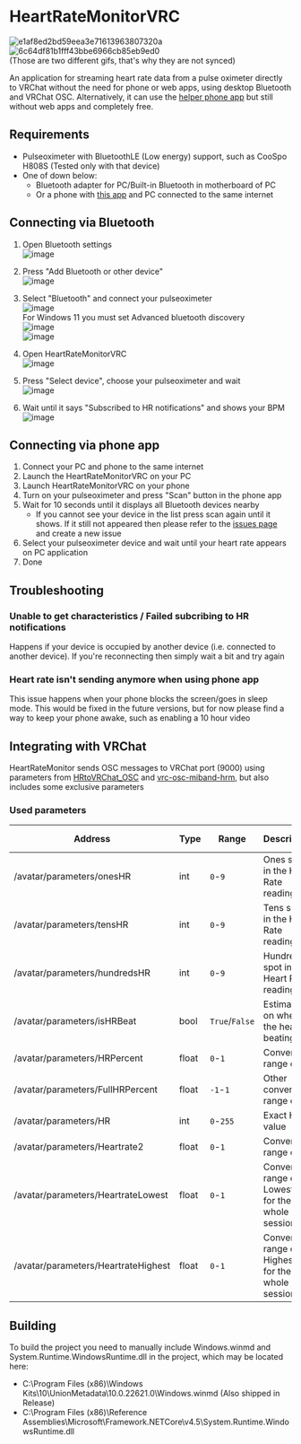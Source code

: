 # HeartRateMonitorVRC
![e1af8ed2bd59eea3e71613963807320a](https://github.com/user-attachments/assets/7edd955b-0d67-40cf-9ad3-17d99960ae6b)\
![6c64df81b1fff43bbe6966cb85eb9ed0](https://github.com/user-attachments/assets/577995e1-a97d-467e-ba65-c2b7d6b1e7f7)\
(Those are two different gifs, that's why they are not synced)

An application for streaming heart rate data from a pulse oximeter directly to VRChat without the need for phone or web apps, using desktop Bluetooth and VRChat OSC. Alternatively, it can use the [helper phone app](https://github.com/DangerKiddy/AndroidHeartRateMonitorVRC) but still without web apps and completely free.

## Requirements
- Pulseoximeter with BluetoothLE (Low energy) support, such as CooSpo H808S (Tested only with that device)
- One of down below:
  - Bluetooth adapter for PC/Built-in Bluetooth in motherboard of PC
  - Or a phone with [this app](https://github.com/DangerKiddy/AndroidHeartRateMonitorVRC) and PC connected to the same internet
  
## Connecting via Bluetooth
1. Open Bluetooth settings\
![image](https://github.com/user-attachments/assets/3b259898-fb43-4bc2-8c2b-a12200d68541)
2. Press "Add Bluetooth or other device"\
![image](https://github.com/user-attachments/assets/c98dfda8-ed66-41c8-9ebc-2fccf2b297db)
3. Select "Bluetooth" and connect your pulseoximeter\
![image](https://github.com/user-attachments/assets/27b27978-246f-4d32-a929-4e5cc1329226)
\
For Windows 11 you must set Advanced bluetooth discovery\
![image](https://github.com/user-attachments/assets/99cc838f-33c1-413e-bdb6-5b6bd0903a02)
\
![image](https://github.com/user-attachments/assets/b8689d3b-2438-49e4-b231-0220a1a053b8)
5. Open HeartRateMonitorVRC\
![image](https://github.com/user-attachments/assets/429bb415-a4cd-47a3-b802-13b7df5e4cb0)

6. Press "Select device", choose your pulseoximeter and wait\
![image](https://github.com/user-attachments/assets/e4c47c26-4a51-465c-b12e-dda8529ad2ce)
7. Wait until it says "Subscribed to HR notifications" and shows your BPM\
![image](https://github.com/user-attachments/assets/8e7f610d-4455-40b9-81c0-a023e755df69)

## Connecting via phone app
1. Connect your PC and phone to the same internet
2. Launch the HeartRateMonitorVRC on your PC
3. Launch HeartRateMonitorVRC on your phone
4. Turn on your pulseoximeter and press "Scan" button in the phone app
5. Wait for 10 seconds until it displays all Bluetooth devices nearby
   - If you cannot see your device in the list press scan again until it shows. If it still not appeared then please refer to the [issues page](https://github.com/DangerKiddy/HeartRateMonitorVRC/issues) and create a new issue
6. Select your pulseoximeter device and wait until your heart rate appears on PC application
7. Done

## Troubleshooting
### Unable to get characteristics / Failed subcribing to HR notifications
Happens if your device is occupied by another device (i.e. connected to another device). If you're reconnecting then simply wait a bit and try again
### Heart rate isn't sending anymore when using phone app
This issue happens when your phone blocks the screen/goes in sleep mode. This would be fixed in the future versions, but for now please find a way to keep your phone awake, such as enabling a 10 hour video

## Integrating with VRChat
HeartRateMonitor sends OSC messages to VRChat port (9000) using parameters from [HRtoVRChat_OSC](https://github.com/200Tigersbloxed/HRtoVRChat_OSC/blob/main/AvatarSetup.md#supported-parameters) and [vrc-osc-miband-hrm](https://github.com/vard88508/vrc-osc-miband-hrm), but also includes some exclusive parameters
### Used parameters
| Address | Type | Range | Description | Is Exclusive |
| ------- | ---- | ----- | ----------- | ------------ |
| /avatar/parameters/onesHR | int | `0`-`9` | Ones spot in the Heart Rate reading | &cross; |
| /avatar/parameters/tensHR | int | `0`-`9` | Tens spot in the Heart Rate reading | &cross; |
| /avatar/parameters/hundredsHR | int | `0`-`9` | Hundreds spot in the Heart Rate reading | &cross; |
| /avatar/parameters/isHRBeat | bool | `True`/`False` | Estimation on when the heart is beating | &cross; |
| /avatar/parameters/HRPercent | float | `0`-`1` | Converted range of HR | &cross; |
| /avatar/parameters/FullHRPercent | float | `-1`-`1` | Other converted range of HR | &cross; |
| /avatar/parameters/HR | int | `0`-`255` | Exact HR value | &cross; |
| /avatar/parameters/Heartrate2  | float | `0`-`1` | Converted range of HR | &cross; |
| /avatar/parameters/HeartrateLowest  | float | `0`-`1` | Converted range of Lowest HR for the whole session | &check; |
| /avatar/parameters/HeartrateHighest  | float | `0`-`1` | Converted range of Highest HR for the whole session | &check; |

## Building
To build the project you need to manually include Windows.winmd and System.Runtime.WindowsRuntime.dll in the project, which may be located here:
- C:\Program Files (x86)\Windows Kits\10\UnionMetadata\10.0.22621.0\Windows.winmd (Also shipped in Release)
- C:\Program Files (x86)\Reference Assemblies\Microsoft\Framework\.NETCore\v4.5\System.Runtime.WindowsRuntime.dll
